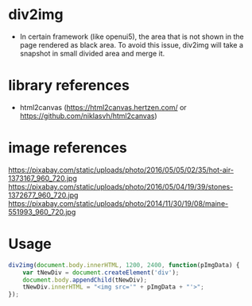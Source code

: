 # div2img
- In certain framework (like openui5), the area that is not shown in the page rendered as black area. To avoid this issue, div2img will take a snapshot in small divided area and merge it.

# library references
- html2canvas (https://html2canvas.hertzen.com/ or https://github.com/niklasvh/html2canvas)

# image references
https://pixabay.com/static/uploads/photo/2016/05/05/02/35/hot-air-1373167_960_720.jpg
https://pixabay.com/static/uploads/photo/2016/05/04/19/39/stones-1372677_960_720.jpg
https://pixabay.com/static/uploads/photo/2014/11/30/19/08/maine-551993_960_720.jpg

# Usage
```javascript
div2img(document.body.innerHTML, 1200, 2400, function(pImgData) {
    var tNewDiv = document.createElement('div');
    document.body.appendChild(tNewDiv);
    tNewDiv.innerHTML = "<img src='" + pImgData + "'>";
});
```

